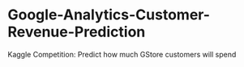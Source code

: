 # Google-Analytics-Customer-Revenue-Prediction
Kaggle Competition: Predict how much GStore customers will spend
